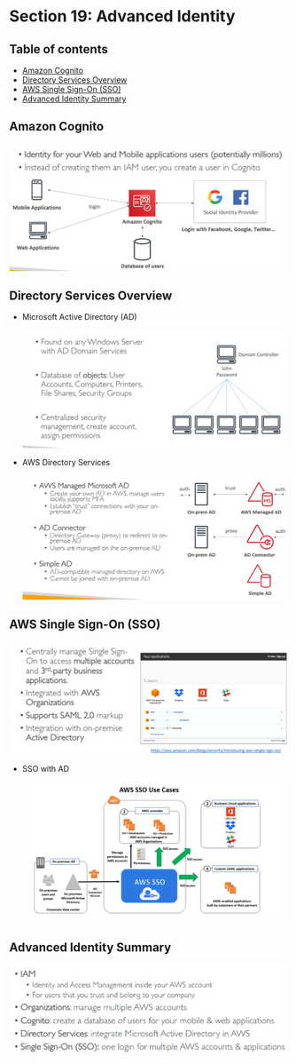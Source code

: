 # Section 19: Advanced Identity

## Table of contents
  - [Amazon Cognito](#amazon-cognito)
  - [Directory Services Overview](#directory-services-overview)
  - [AWS Single Sign-On (SSO)](#aws-single-sign-on-sso)
  - [Advanced Identity Summary](#advanced-identity-summary)

## Amazon Cognito

![../images/section19/Untitled.png](../images/section19/Untitled.png)

## Directory Services Overview

- Microsoft Active Directory (AD)

    ![../images/section19/Untitled%201.png](../images/section19/Untitled%201.png)

- AWS Directory Services

    ![../images/section19/Untitled%202.png](../images/section19/Untitled%202.png)

## AWS Single Sign-On (SSO)

![../images/section19/Untitled%203.png](../images/section19/Untitled%203.png)

- SSO with AD

    ![../images/section19/Untitled%204.png](../images/section19/Untitled%204.png)

## Advanced Identity Summary

![../images/section19/Untitled%205.png](../images/section19/Untitled%205.png)